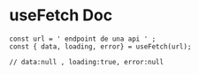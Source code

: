 # useFetch Doc


```
const url = ' endpoint de una api ' ;
const { data, loading, error} = useFetch(url);

// data:null , loading:true, error:null
```